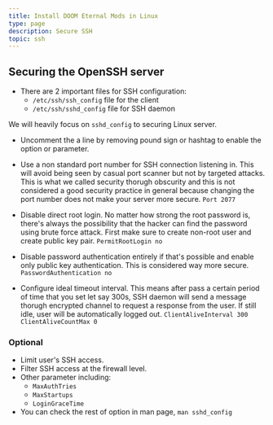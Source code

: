 ```yaml
---
title: Install DOOM Eternal Mods in Linux
type: page
description: Secure SSH
topic: ssh
---
```


## Securing the OpenSSH server
- There are 2 important files for SSH configuration:
	- `/etc/ssh/ssh_config` file for the client
	- `/etc/ssh/sshd_config` file for SSH daemon

We will heavily focus on `sshd_config` to securing Linux server.
- Uncomment the a line by removing pound sign or hashtag to enable the option or parameter.

- Use a non standard port number for SSH connection listening in. This will avoid being seen by casual port scanner but not by targeted attacks. This is what we called security thorugh obscurity and this is not considered a good security practice in general because changing the port number does not make your server more secure.
`Port 2077`

- Disable direct root login. No matter how strong the root password is, there's always the possibility that the hacker can find the password using brute force attack. First make sure to create non-root user and create public key pair.
`PermitRootLogin no`

- Disable password authentication entirely if that's possible and enable only public key authentication. This is considered way more secure.
`PasswordAuthentication no`

- Configure ideal timeout interval. This means after pass a certain period of time that you set let say 300s, SSH daemon will send a message thorugh encrypted channel to request a response from the user. If still idle, user will be automatically logged out.
`ClientAliveInterval 300`
`ClientAliveCountMax 0`

### Optional
- Limit user's SSH access.
- Filter SSH access at the firewall level.
- Other parameter including:
    - `MaxAuthTries`
    - `MaxStartups`
    - `LoginGraceTime`
- You can check the rest of option in man page, `man sshd_config`
